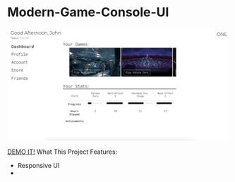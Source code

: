 # Modern-Game-Console-UI

![ONE Console](https://github.com/MattMarquise/Modern-Game-Console-UI/blob/main/consolepro.jpg)

[DEMO IT!]()
What This Project Features:
- Responsive UI
- 
